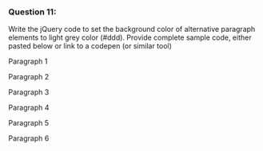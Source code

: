 ### Question 11:

Write the jQuery code to set the background color of alternative paragraph elements to light grey color (#ddd). Provide complete sample code, either pasted below or link to a codepen (or similar tool)

<!DOCTYPE html>
  <head>
    <title>Document</title>
  </head>
  <body>
    <p>Paragraph 1</p>
    <p>Paragraph 2</p>
    <p>Paragraph 3</p>
    <p>Paragraph 4</p>
    <p>Paragraph 5</p>
    <p>Paragraph 6</p>
  </body>
  <script src="https://ajax.googleapis.com/ajax/libs/jquery/3.3.1/jquery.min.js"></script>
  <script>
    $("p:odd").css("background-color", "#ddd");
  </script>
</html>
